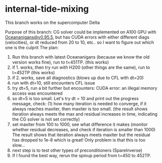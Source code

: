 # internal-tide-mixing

This branch works on the supercomputer Delta

Purpose of this branch:
CG solver could be implemented on A100 GPU with Oceananigans@v0.95.5, but has CUDA errors with either different diags (velocities), or dt reduced from 20 to 10, etc.. so I want to figure out which one is the culprit
The plan: 
1. Run this branch with latest Oceananigans (because we know the old version works fine), run to t=451TP. (this works)
2. if 1. works, then try run with H200 (other things are the same), run to t=452TP (this works)
3. if 2. works, save all diagnostics (blows up due to CFL with dt=20) 
4. run with dt=10, still encounters CFL issue
5. try dt=5, run a bit further but encounters: CUDA error: an illegal memory access was encountered
6. so dt=5 is too small. Let's try dt = 10 and print out the progress message, check:
   (1) how many iteration is needed to converge, if it always reaches maxiter, then maxiter is too small. (the result shows iteration always meets the max and residual increases in time, indicating the CG solver is not set correctly) 
7. set maxiter from 100 to 1000, see what difference it makes (monitor whether residual decreases, and check if iteration is smaller than 1000)
    The result shows that iteration always meets maxiter but the residual has dropped to 1e-8 which is great! Only problem is that this is too slow...
8. next step is to test other types of preconditioners (SpareInverse)
9. If I found the best way, rerun the spinup period from t=450 to 452TP.